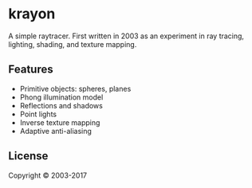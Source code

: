krayon
======

A simple raytracer. First written in 2003 as an experiment in ray tracing,
lighting, shading, and texture mapping.

## Features

* Primitive objects: spheres, planes
* Phong illumination model
* Reflections and shadows
* Point lights
* Inverse texture mapping
* Adaptive anti-aliasing

## License

Copyright © 2003-2017
